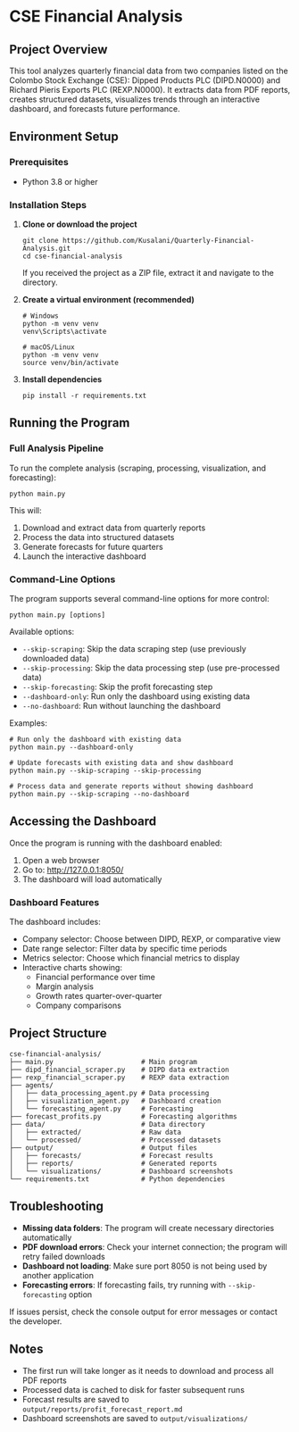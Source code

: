 # CSE Financial Analysis

## Project Overview
This tool analyzes quarterly financial data from two companies listed on the Colombo Stock Exchange (CSE): Dipped Products PLC (DIPD.N0000) and Richard Pieris Exports PLC (REXP.N0000). It extracts data from PDF reports, creates structured datasets, visualizes trends through an interactive dashboard, and forecasts future performance.

## Environment Setup

### Prerequisites
- Python 3.8 or higher

### Installation Steps

1. **Clone or download the project**
   ```
   git clone https://github.com/Kusalani/Quarterly-Financial-Analysis.git
   cd cse-financial-analysis
   ```
   
   If you received the project as a ZIP file, extract it and navigate to the directory.

2. **Create a virtual environment (recommended)**
   ```
   # Windows
   python -m venv venv
   venv\Scripts\activate
   
   # macOS/Linux
   python -m venv venv
   source venv/bin/activate
   ```

3. **Install dependencies**
   ```
   pip install -r requirements.txt
   ```
   
   

## Running the Program

### Full Analysis Pipeline

To run the complete analysis (scraping, processing, visualization, and forecasting):

```
python main.py
```

This will:
1. Download and extract data from quarterly reports
2. Process the data into structured datasets
3. Generate forecasts for future quarters
4. Launch the interactive dashboard

### Command-Line Options

The program supports several command-line options for more control:

```
python main.py [options]
```

Available options:
- `--skip-scraping`: Skip the data scraping step (use previously downloaded data)
- `--skip-processing`: Skip the data processing step (use pre-processed data)
- `--skip-forecasting`: Skip the profit forecasting step
- `--dashboard-only`: Run only the dashboard using existing data
- `--no-dashboard`: Run without launching the dashboard

Examples:
```
# Run only the dashboard with existing data
python main.py --dashboard-only

# Update forecasts with existing data and show dashboard
python main.py --skip-scraping --skip-processing

# Process data and generate reports without showing dashboard
python main.py --skip-scraping --no-dashboard
```

## Accessing the Dashboard

Once the program is running with the dashboard enabled:

1. Open a web browser
2. Go to: http://127.0.0.1:8050/
3. The dashboard will load automatically

### Dashboard Features

The dashboard includes:
- Company selector: Choose between DIPD, REXP, or comparative view
- Date range selector: Filter data by specific time periods
- Metrics selector: Choose which financial metrics to display
- Interactive charts showing:
  - Financial performance over time
  - Margin analysis
  - Growth rates quarter-over-quarter
  - Company comparisons

## Project Structure

```
cse-financial-analysis/
├── main.py                      # Main program
├── dipd_financial_scraper.py    # DIPD data extraction
├── rexp_financial_scraper.py    # REXP data extraction
├── agents/
│   ├── data_processing_agent.py # Data processing
│   ├── visualization_agent.py   # Dashboard creation
│   └── forecasting_agent.py     # Forecasting
├── forecast_profits.py          # Forecasting algorithms
├── data/                        # Data directory
│   ├── extracted/               # Raw data
│   └── processed/               # Processed datasets
├── output/                      # Output files
│   ├── forecasts/               # Forecast results
│   ├── reports/                 # Generated reports
│   └── visualizations/          # Dashboard screenshots
└── requirements.txt             # Python dependencies
```

## Troubleshooting

- **Missing data folders**: The program will create necessary directories automatically
- **PDF download errors**: Check your internet connection; the program will retry failed downloads
- **Dashboard not loading**: Make sure port 8050 is not being used by another application
- **Forecasting errors**: If forecasting fails, try running with `--skip-forecasting` option

If issues persist, check the console output for error messages or contact the developer.

## Notes

- The first run will take longer as it needs to download and process all PDF reports
- Processed data is cached to disk for faster subsequent runs
- Forecast results are saved to `output/reports/profit_forecast_report.md`
- Dashboard screenshots are saved to `output/visualizations/`